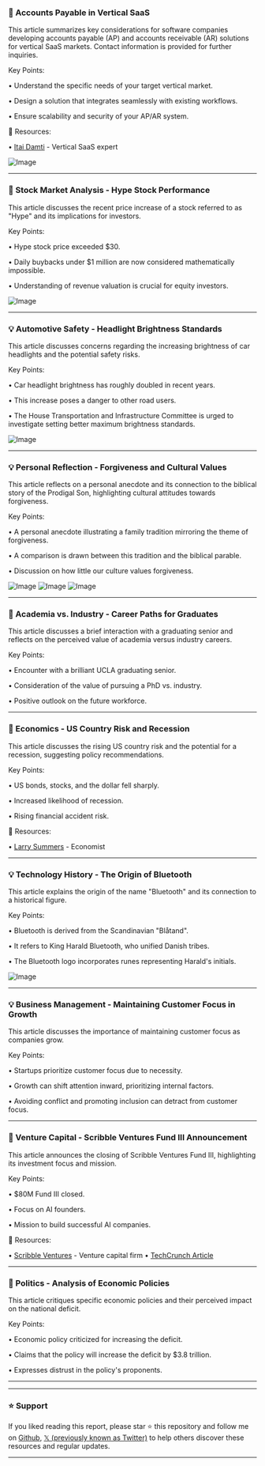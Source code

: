 ### 🤖 Accounts Payable in Vertical SaaS

This article summarizes key considerations for software companies developing accounts payable (AP) and accounts receivable (AR) solutions for vertical SaaS markets.  Contact information is provided for further inquiries.

Key Points:

• Understand the specific needs of your target vertical market.


• Design a solution that integrates seamlessly with existing workflows.


• Ensure scalability and security of your AP/AR system.



🔗 Resources:

• [Itai Damti](https://x.com/itaidamti) -  Vertical SaaS expert


![Image](https://pbs.twimg.com/media/GrhBOD6XgAADfrz?format=jpg&name=small)


---
### 🚀 Stock Market Analysis - Hype Stock Performance

This article discusses the recent price increase of a stock referred to as "Hype" and its implications for investors.

Key Points:

• Hype stock price exceeded $30.


• Daily buybacks under $1 million are now considered mathematically impossible.


• Understanding of revenue valuation is crucial for equity investors.



![Image](https://pbs.twimg.com/media/GrhTMxzboAAhJ7M?format=png&name=900x900)


---
### 💡 Automotive Safety -  Headlight Brightness Standards

This article discusses concerns regarding the increasing brightness of car headlights and the potential safety risks.

Key Points:

• Car headlight brightness has roughly doubled in recent years.


• This increase poses a danger to other road users.


• The House Transportation and Infrastructure Committee is urged to investigate setting better maximum brightness standards.



![Image](https://pbs.twimg.com/amplify_video_thumb/1925240622450884610/img/AEsW6pn8z1i_6ECF.jpg)


---
### 💡 Personal Reflection - Forgiveness and Cultural Values

This article reflects on a personal anecdote and its connection to the biblical story of the Prodigal Son, highlighting cultural attitudes towards forgiveness.

Key Points:

• A personal anecdote illustrating a family tradition mirroring the theme of forgiveness.


• A comparison is drawn between this tradition and the biblical parable.


• Discussion on how little our culture values forgiveness.


![Image](https://pbs.twimg.com/media/GrhNIc3boAEKvr5?format=jpg&name=small)
![Image](https://pbs.twimg.com/media/GrhNIc4boAMGpUE?format=jpg&name=360x360)
![Image](https://pbs.twimg.com/media/GrhNIc5boAAIw8p?format=jpg&name=small)


---
### 🤖 Academia vs. Industry - Career Paths for Graduates

This article discusses a brief interaction with a graduating senior and reflects on the perceived value of academia versus industry careers.

Key Points:

• Encounter with a brilliant UCLA graduating senior.


• Consideration of the value of pursuing a PhD vs. industry.


• Positive outlook on the future workforce.


---
### 🤖 Economics - US Country Risk and Recession

This article discusses the rising US country risk and the potential for a recession, suggesting policy recommendations.


Key Points:

• US bonds, stocks, and the dollar fell sharply.


• Increased likelihood of recession.


• Rising financial accident risk.


🔗 Resources:

• [Larry Summers](https://x.com/LHSummers) -  Economist


---
### 💡 Technology History - The Origin of Bluetooth

This article explains the origin of the name "Bluetooth" and its connection to a historical figure.

Key Points:

• Bluetooth is derived from the Scandinavian "Blåtand".


• It refers to King Harald Bluetooth, who unified Danish tribes.


• The Bluetooth logo incorporates runes representing Harald's initials.


![Image](https://pbs.twimg.com/media/Grg9F2sXAAAk4h2?format=jpg&name=small)


---
### 💡 Business Management - Maintaining Customer Focus in Growth

This article discusses the importance of maintaining customer focus as companies grow.

Key Points:

• Startups prioritize customer focus due to necessity.


• Growth can shift attention inward, prioritizing internal factors.


• Avoiding conflict and promoting inclusion can detract from customer focus.



---
### 🚀 Venture Capital - Scribble Ventures Fund III Announcement

This article announces the closing of Scribble Ventures Fund III, highlighting its investment focus and mission.

Key Points:

• $80M Fund III closed.


• Focus on AI founders.


• Mission to build successful AI companies.


🔗 Resources:

• [Scribble Ventures](https://x.com/ScribbleVC) - Venture capital firm
• [TechCrunch Article](https://techcrunch.com/2025/05/21/in-a-crowded-vc-landscape-elizabeth-weils-scribble-ventures-shows-that-networks-still-matter/…)


---
### 🤖 Politics -  Analysis of Economic Policies

This article critiques specific economic policies and their perceived impact on the national deficit.

Key Points:

• Economic policy criticized for increasing the deficit.


• Claims that the policy will increase the deficit by $3.8 trillion.


• Expresses distrust in the policy's proponents.



---


---

### ⭐️ Support

If you liked reading this report, please star ⭐️ this repository and follow me on [Github](https://github.com/Drix10), [𝕏 (previously known as Twitter)](https://x.com/DRIX_10_) to help others discover these resources and regular updates.

---